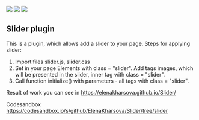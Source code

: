 <img src="https://img.shields.io/badge/JS-red"> <img src="https://img.shields.io/badge/HTML-blue"> <img src="https://img.shields.io/badge/CSS-blue">

## Slider plugin

This is a plugin, which allows add a slider to your page.
Steps for applying slider:

1. Import files slider.js, slider.css
2. Set in your page Elements with class = "slider". Add tags images, which will be presented in the slider, inner tag with class = "slider".
3. Call function initialize() with parameters - all tags with class = "slider".

Result of work you can see in https://elenakharsova.github.io/Slider/

Codesandbox https://codesandbox.io/s/github/ElenaKharsova/Slider/tree/slider
